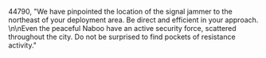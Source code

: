 ﻿44790, "We have pinpointed the location of the signal jammer to the northeast of your deployment area.  Be direct and efficient in your approach. \n\nEven the peaceful Naboo have an active security force, scattered throughout the city. Do not be surprised to find pockets of resistance activity."
